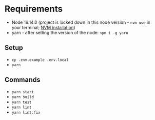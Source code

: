 # Requirements 

- Node 16.14.0 (project is locked down in this node version - `nvm use` in your terminal; [NVM installation](https://github.com/nvm-sh/nvm))
- yarn - after setting the version of the node: `npm i -g yarn`

## Setup

- `cp .env.example .env.local`
- `yarn`

## Commands

- `yarn start`
- `yarn build`
- `yarn test`
- `yarn lint`
- `yarn lint:fix`